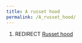 ```yaml
---
title: A russet hood
permalink: /A_russet_hood/
---
```


1.  REDIRECT [Russet hood](Russet_hood "wikilink")